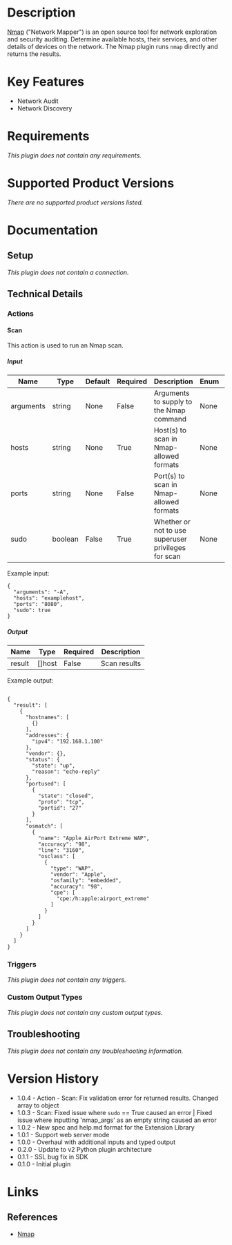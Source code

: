 # Description

[Nmap](https://nmap.org) ("Network Mapper") is an open source tool for network exploration and security auditing.
Determine available hosts, their services, and other details of devices on the network.
The Nmap plugin runs `nmap` directly and returns the results.

# Key Features

* Network Audit
* Network Discovery

# Requirements

_This plugin does not contain any requirements._

# Supported Product Versions

_There are no supported product versions listed._

# Documentation

## Setup

_This plugin does not contain a connection._

## Technical Details

### Actions

#### Scan

This action is used to run an Nmap scan.

##### Input

|Name|Type|Default|Required|Description|Enum|Example|
|----|----|-------|--------|-----------|----|-------|
|arguments|string|None|False|Arguments to supply to the Nmap command|None|-A|
|hosts|string|None|True|Host(s) to scan in Nmap-allowed formats|None|examplehost|
|ports|string|None|False|Port(s) to scan in Nmap-allowed formats|None|8080|
|sudo|boolean|False|True|Whether or not to use superuser privileges for scan|None|True|

Example input:

```
{
  "arguments": "-A",
  "hosts": "examplehost",
  "ports": "8080",
  "sudo": true
}
```

##### Output

|Name|Type|Required|Description|
|----|----|--------|-----------|
|result|[]host|False|Scan results|

Example output:

```

{
  "result": [
    {
      "hostnames": [
        {}
      ],
      "addresses": {
        "ipv4": "192.168.1.100"
      },
      "vendor": {},
      "status": {
        "state": "up",
        "reason": "echo-reply"
      },
      "portused": [
        {
          "state": "closed",
          "proto": "tcp",
          "portid": "27"
        }
      ],
      "osmatch": [
        {
          "name": "Apple AirPort Extreme WAP",
          "accuracy": "98",
          "line": "3160",
          "osclass": [
            {
              "type": "WAP",
              "vendor": "Apple",
              "osfamily": "embedded",
              "accuracy": "98",
              "cpe": [
                "cpe:/h:apple:airport_extreme"
              ]
            }
          ]
        }
      ]
    }
  ]
}

```

### Triggers

_This plugin does not contain any triggers._

### Custom Output Types

_This plugin does not contain any custom output types._

## Troubleshooting

_This plugin does not contain any troubleshooting information._

# Version History

* 1.0.4 - Action - Scan: Fix validation error for returned results. Changed array to object
* 1.0.3 - Scan: Fixed issue where `sudo` == True caused an error | Fixed issue where inputting 'nmap_args' as an empty string caused an error
* 1.0.2 - New spec and help.md format for the Extension Library
* 1.0.1 - Support web server mode
* 1.0.0 - Overhaul with additional inputs and typed output
* 0.2.0 - Update to v2 Python plugin architecture
* 0.1.1 - SSL bug fix in SDK
* 0.1.0 - Initial plugin

# Links

## References

* [Nmap](https://nmap.org/)


